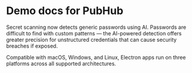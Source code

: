 Demo docs for PubHub
====================

Secret scanning now detects generic passwords using AI. Passwords are difficult to find with custom patterns — the AI-powered detection offers greater precision for unstructured credentials that can cause security breaches if exposed.

Compatible with macOS, Windows, and Linux, Electron apps run on three platforms across all supported architectures.

